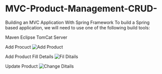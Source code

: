 # MVC-Product-Management-CRUD-
Building an MVC Application With Spring Framework
To build a Spring based application, we will need to use one of the following build tools:

Maven
Eclipse
TomCat Server


Add Procuct
![Add Product](https://user-images.githubusercontent.com/44935486/211199478-7502cfbb-928d-44bb-9148-31a251f5ae11.jpg)

Add Product Fill Details
![Fil Ditails](https://user-images.githubusercontent.com/44935486/211199476-ebeb63c8-0251-4a64-937e-dc4ce017a279.jpg)

Update Product
![Change Ditails](https://user-images.githubusercontent.com/44935486/211199474-420599ef-00a9-4d21-a8d7-d6be52ce372e.jpg)

